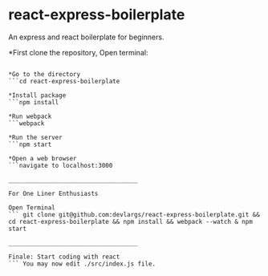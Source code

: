 # react-express-boilerplate
An express and react boilerplate for beginners.

*First clone the repository, Open terminal:
```git clone git@github.com:devlargs/react-express-boilerplate.git

*Go to the directory
```cd react-express-boilerplate

*Install package
```npm install 

*Run webpack
```webpack

*Run the server
```npm start

*Open a web browser
```navigate to localhost:3000

____________________________________

For One Liner Enthusiasts

Open Terminal
``` git clone git@github.com:devlargs/react-express-boilerplate.git && cd react-express-boilerplate && npm install && webpack --watch & npm start

____________________________________

Finale: Start coding with react
``` You may now edit ./src/index.js file.
